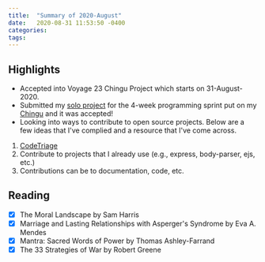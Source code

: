 ```yaml
---
title:  "Summary of 2020-August"
date:   2020-08-31 11:53:50 -0400
categories:
tags:
---
```

## Highlights
- Accepted into Voyage 23 Chingu Project which starts on 31-August-2020.
- Submitted my [solo project](https://github.com/tomrhudson/soloproject-tier1-favfonts) for the 4-week programming sprint put on my [Chingu](https://chingu.io) and it was accepted!
- Looking into ways to contribute to open source projects. Below are a few ideas that I've complied and a resource that I've come across.
1. [CodeTriage](https://www.codetriage.com)
2. Contribute to projects that I already use (e.g., express, body-parser, ejs, etc.)
3. Contributions can be to documentation, code, etc.

## Reading
- [x] The Moral Landscape by Sam Harris
- [x] Marriage and Lasting Relationships with Asperger's Syndrome by Eva A. Mendes
- [x] Mantra: Sacred Words of Power by Thomas Ashley-Farrand
- [x] The 33 Strategies of War by Robert Greene
